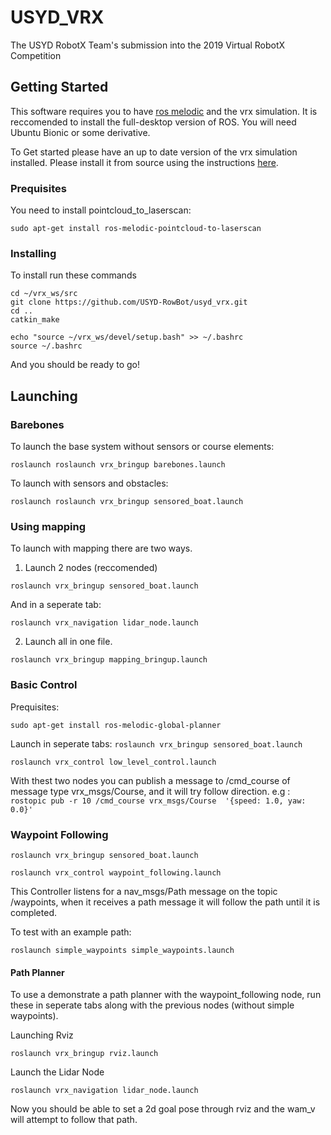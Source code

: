 # USYD_VRX
The USYD RobotX Team's submission into the 2019 Virtual RobotX Competition

## Getting Started
This software requires you to have [ros melodic](http://wiki.ros.org/melodic) and the vrx simulation. It is reccomended to install the full-desktop version of ROS.
You will need Ubuntu Bionic or some derivative.

To Get started please have an up to date version of the vrx simulation installed. Please install it from source using the instructions [here](https://bitbucket.org/osrf/vrx/wiki/tutorials/SystemSetupInstall).


### Prequisites

You need to install pointcloud_to_laserscan:
```
sudo apt-get install ros-melodic-pointcloud-to-laserscan
```


### Installing
To install run these commands
```
cd ~/vrx_ws/src
git clone https://github.com/USYD-RowBot/usyd_vrx.git
cd ..
catkin_make

echo "source ~/vrx_ws/devel/setup.bash" >> ~/.bashrc
source ~/.bashrc

```
And you should be ready to go!

## Launching

### Barebones
To launch the base system without sensors or course elements:
```
roslaunch roslaunch vrx_bringup barebones.launch
```
To launch with sensors and obstacles:
```
roslaunch roslaunch vrx_bringup sensored_boat.launch
```

### Using mapping
To launch with mapping there are two ways.
1. Launch 2 nodes (reccomended)
```
roslaunch vrx_bringup sensored_boat.launch
```
And in a seperate tab:
```
roslaunch vrx_navigation lidar_node.launch
```

2. Launch all in one file.
```
roslaunch vrx_bringup mapping_bringup.launch
```

### Basic Control

Prequisites:
```
sudo apt-get install ros-melodic-global-planner
```



Launch in seperate tabs:
```roslaunch vrx_bringup sensored_boat.launch```

```roslaunch vrx_control low_level_control.launch```

With thest two nodes you can publish a message to /cmd_course  of message type vrx_msgs/Course, and it will try follow direction. e.g :
```rostopic pub -r 10 /cmd_course vrx_msgs/Course  '{speed: 1.0, yaw: 0.0}'```

### Waypoint Following

```roslaunch vrx_bringup sensored_boat.launch```

```roslaunch vrx_control waypoint_following.launch```

This Controller listens for a nav_msgs/Path message on the topic /waypoints, when it receives a path message it will follow the path until it is completed.

To test with an example path:

```roslaunch simple_waypoints simple_waypoints.launch```

#### Path Planner
To use a demonstrate a path planner with the waypoint_following node, run these in seperate tabs along with the previous nodes (without simple waypoints).

Launching Rviz
```
roslaunch vrx_bringup rviz.launch
```
Launch the Lidar Node

```
roslaunch vrx_navigation lidar_node.launch
```

Now you should be able to set a 2d goal pose through rviz and the wam_v will attempt to follow that path.
